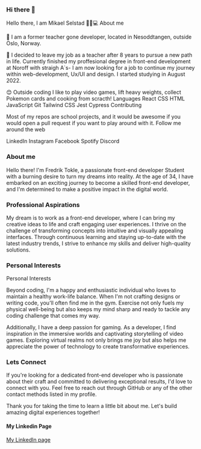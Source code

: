 ### Hi there 👋
Hello there, I am Mikael Selstad 👋😊💻
About me

🔭 I am a former teacher gone developer, located in Nesoddtangen, outside Oslo, Norway.

🌱 I decided to leave my job as a teacher after 8 years to pursue a new path in life. Currently finished my proffesional degree in front-end development at Noroff with straigh A`s- I am now looking for a job to continue my journey within web-development, Ux/UI and design. I started studying in August 2022.

😊 Outside coding I like to play video games, lift heavy weights, collect Pokemon cards and cooking from scracth!
Languages
React  CSS  HTML  JavaScript  Git  Tailwind CSS  Jest  Cypress 
Contributing

Most of my repos are school projects, and it would be awesome if you would open a pull request if you want to play around with it.
Follow me around the web

LinkedIn Instagram Facebook Spotify Discord

### About me

Hello there! I'm Fredrik Tokle, a passionate front-end developer Student with a burning desire to turn my dreams into reality. At the age of 34, I have embarked on an exciting journey to become a skilled front-end developer, and I'm determined to make a positive impact in the digital world.

### Professional Aspirations

My dream is to work as a front-end developer, where I can bring my creative ideas to life and craft engaging user experiences. I thrive on the challenge of transforming  concepts into intuitive and visually appealing interfaces. Through continuous learning and staying up-to-date with the latest industry trends, I strive to enhance my skills and deliver high-quality solutions.

### Personal Interests

Personal Interests

Beyond coding, I'm a happy and enthusiastic individual who loves to maintain a healthy work-life balance. When I'm not crafting  designs or writing code, you'll often find me in the gym. Exercise not only fuels my physical well-being but also keeps my mind sharp and ready to tackle any coding challenge that comes my way.

Additionally, I have a deep passion for gaming. As a developer, I find inspiration in the immersive worlds and captivating storytelling of video games. Exploring virtual realms not only brings me joy but also helps me appreciate the power of technology to create transformative experiences.

### Lets Connect

If you're looking for a dedicated front-end developer who is passionate about their craft and committed to delivering exceptional results, I'd love to connect with you. Feel free to reach out through GitHub or any of the other contact methods listed in my profile.

Thank you for taking the time to learn a little bit about me. Let's build amazing digital experiences together!

#### My Linkedin Page
[My LinkedIn page](https://www.linkedin.com/in/fredrik-tokle-0994a023b/)
